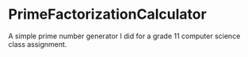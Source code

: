# PrimeFactorizationCalculator
A simple prime number generator I did for a grade 11 computer science class assignment. 
